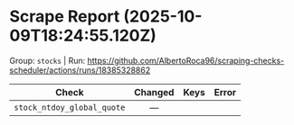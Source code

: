 # Scrape Report (2025-10-09T18:24:55.120Z)

Group: `stocks`  |  Run: https://github.com/AlbertoRoca96/scraping-checks-scheduler/actions/runs/18385328862

| Check | Changed | Keys | Error |
|---|:---:|:--|:--|
| `stock_ntdoy_global_quote` | — |  |  |
